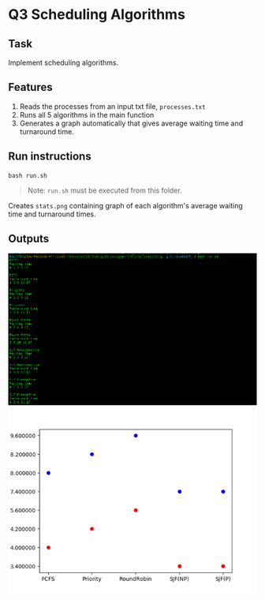 # Q3 Scheduling Algorithms

## Task
Implement scheduling algorithms.

## Features
1. Reads the processes from an input txt file, `processes.txt`
2. Runs all 5 algorithms in the main function
3. Generates a graph automatically that gives average waiting time and turnaround time.


## Run instructions
```
bash run.sh
```

> Note: `run.sh` must be executed from this folder. 

Creates `stats.png` containing graph of each algorithm's average waiting time and turnaround times.

## Outputs
![img1](images/times.png)
![img2](images/stats.png)
